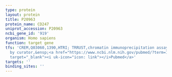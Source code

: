 ```yaml
---
type: protein
layout: protein
title: P20963
protein_name: CD247
uniprot_accession: P20963
ncbi_gene_id: '919'
organism: Homo sapiens
function: target gene
tfs: 'CREM,Q03060,1390,HTRI; TRRUST,chromatin immunoprecipitation assay; inferred
  by curator,&ensp;<a href="https://www.ncbi.nlm.nih.gov/pubmed/?term=16237091%5Buid%5D"
  target="_blank"><i uk-icon="icon: link"></i>Pubmed</a>'
targets: ''
binding_sites: ''
---
```

